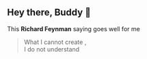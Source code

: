 ## Hey there, Buddy :wave:

This **Richard Feynman** saying goes well for me 
> What I cannot create , <br> I do not understand
